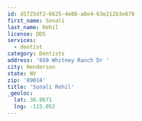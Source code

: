 ```yaml
---
id: d1725df2-6625-4e88-a0e4-63e212b3e670
first_name: Sonali
last_name: Rehil
license: DDS
services:
  - dentist
category: Dentists
address: '650 Whitney Ranch Dr '
city: Henderson
state: NV
zip: '89014'
title: 'Sonali Rehil'
_geoloc:
  lat: 36.0671
  lng: -115.052
---
```


